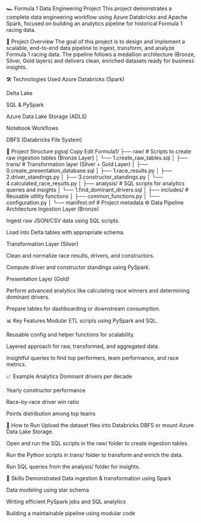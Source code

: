 🏎️ Formula 1 Data Engineering Project
This project demonstrates a complete data engineering workflow using Azure Databricks and Apache Spark, focused on building an analytics pipeline for historical Formula 1 racing data.

📌 Project Overview
The goal of this project is to design and implement a scalable, end-to-end data pipeline to ingest, transform, and analyze Formula 1 racing data. The pipeline follows a medallion architecture (Bronze, Silver, Gold layers) and delivers clean, enriched datasets ready for business insights.

🛠️ Technologies Used
Azure Databricks (Spark)

Delta Lake

SQL & PySpark

Azure Data Lake Storage (ADLS)

Notebook Workflows

DBFS (Databricks File System)

📁 Project Structure
pgsql
Copy
Edit
Formula1/
├── raw/                            # Scripts to create raw ingestion tables (Bronze Layer)
│   └── 1.create_raw_tables.sql
│
├── trans/                          # Transformation layer (Silver + Gold Layer)
│   ├── 0.create_presentation_database.sql
│   ├── 1.race_results.py
│   ├── 2.driver_standings.py
│   ├── 3.constructor_standings.py
│   └── 4.calculated_race_results.py
│
├── analysis/                       # SQL scripts for analytics queries and insights
│   └── 1.find_dominant_drivers.sql
│
├── includes/                       # Reusable utility functions
│   ├── common_functions.py
│   └── configuration.py
│
└── manifest.mf                     # Project metadata
⚙️ Data Pipeline Architecture
Ingestion Layer (Bronze)

Ingest raw JSON/CSV data using SQL scripts.

Load into Delta tables with appropriate schema.

Transformation Layer (Silver)

Clean and normalize race results, drivers, and constructors.

Compute driver and constructor standings using PySpark.

Presentation Layer (Gold)

Perform advanced analytics like calculating race winners and determining dominant drivers.

Prepare tables for dashboarding or downstream consumption.

📊 Key Features
Modular ETL scripts using PySpark and SQL.

Reusable config and helper functions for scalability.

Layered approach for raw, transformed, and aggregated data.

Insightful queries to find top performers, team performance, and race metrics.

📈 Example Analytics
Dominant drivers per decade

Yearly constructor performance

Race-by-race driver win ratio

Points distribution among top teams

🚀 How to Run
Upload the dataset files into Databricks DBFS or mount Azure Data Lake Storage.

Open and run the SQL scripts in the raw/ folder to create ingestion tables.

Run the Python scripts in trans/ folder to transform and enrich the data.

Run SQL queries from the analysis/ folder for insights.

🧠 Skills Demonstrated
Data ingestion & transformation using Spark

Data modeling using star schema

Writing efficient PySpark jobs and SQL analytics

Building a maintainable pipeline using modular code

